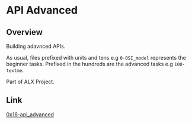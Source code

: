 # API Advanced 

## Overview
Building adavnced APIs.

As usual, files prefixed with units and tens e.g `0-OSI_model` represents the beginner tasks. Prefixed in the hundreds are the advanced tasks e.g `100-textme`.                                     

Part of ALX Project.
 
## Link
[0x16-api_advanced](https://intranet.alxswe.com/projects/284)
